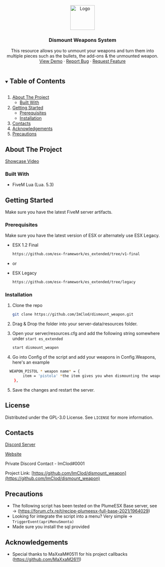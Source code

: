 <!-- PROJECT LOGO -->
<br />
<p align="center">
  <a href="https://github.com/ImClod/dismount_weapons">
    <img src="https://yt3.ggpht.com/ytc/AAUvwnimgX580pb_DlxH-g4TOLlemWw3pJUsfOXEgld7pA" alt="Logo" width="80" height="80">
  </a>

  <h3 align="center">Dismount Weapons System</h3>

  <p align="center">
    This resource allows you to unmount your weapons and turn them into multiple pieces such as the bullets, the add-ons & the unmounted weapon.
    <br />
    <a href="https://youtu.be/fewSvX17Pt8">View Demo</a>
    ·
    <a href="https://github.com/ImClod/dismount_weapon/issues">Report Bug</a>
    ·
    <a href="https://github.com/ImClod/dismount_weapon/issues">Request Feature</a>
  </p>
</p>



<!-- TABLE OF CONTENTS -->
<details open="open">
  <summary><h2 style="display: inline-block">Table of Contents</h2></summary>
  <ol>
    <li>
      <a href="#about-the-project">About The Project</a>
      <ul>
        <li><a href="#built-with">Built With</a></li>
      </ul>
    </li>
    <li>
      <a href="#getting-started">Getting Started</a>
      <ul>
        <li><a href="#prerequisites">Prerequisites</a></li>
        <li><a href="#installation">Installation</a></li>
      </ul>
    </li>
    <li><a href="#contacts">Contacts</a></li>
    <li><a href="#acknowledgements">Acknowledgements</a></li>
    <li><a href="#precautions">Precautions</a></li>
  </ol>
</details>



<!-- ABOUT THE PROJECT -->
## About The Project

[Showcase Video](https://youtu.be/fewSvX17Pt8)


### Built With

* []() FiveM Lua (Lua. 5.3)




<!-- GETTING STARTED -->
## Getting Started

Make sure you have the latest FiveM server artifacts.

### Prerequisites

Make sure you have the latest version of ESX or alternately use ESX Legacy. 
* ESX 1.2 Final
  ```sh
  https://github.com/esx-framework/es_extended/tree/v1-final
  ```
* or 

* ESX Legacy
  ```sh
  https://github.com/esx-framework/es_extended/tree/legacy
  ```





### Installation

1. Clone the repo
   ```sh
   git clone https://github.com/ImClod/dismount_weapon.git
   ```
2. Drag & Drop the folder into your server-data/resources folder.
  
3. Open your server/resources.cfg and add the following string somewhere under ```start es_extended```
   ```sh
   start dismount_weapon
   ```
4. Go into Config of the script and add your weapons in Config.Weapons, here's an example
```sh
  WEAPON_PISTOL * weapon name* = {
        item = 'pistola' *the item gives you when dismounting the weapon
    },
```
5. Save the changes and restart the server.



<!-- LICENSE -->
## License

Distributed under the GPL-3.0 License. See `LICENSE` for more information.



<!-- CONTACTS -->
## Contacts

[Discord Server](https://discord.gg/27geSnfWmt)

[Website](https://fenixhub.dev/)

Private Discord Contact - ImClod#0001

Project Link: [https://github.com/ImClod/dismount_weapon](https://github.com/ImClod/dismount_weapon)



<!-- Precautions -->
## Precautions

* []() The following script has been tested on the PlumeESX Base server, see -> (https://forum.cfx.re/t/recipe-plumeesx-full-base-2021/1964029)
* []() Looking for integrate the script into a menu? Very simple ->  ``` TriggerEvent(apriMenuSmonta) ```
* []() Made sure you install the sql provided
<!-- Acknowledgements -->
## Acknowledgements

* []() Special thanks to MaXxaM#0511 for his project callbacks (https://github.com/MaXxaM2611)


